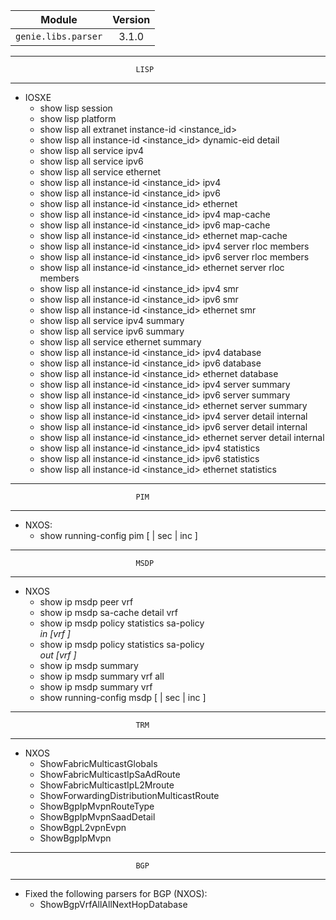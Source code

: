 
| Module                  | Version       |
| ------------------------|:-------------:|
| ``genie.libs.parser``   | 3.1.0         |

--------------------------------------------------------------------------------
                                LISP
--------------------------------------------------------------------------------

* IOSXE
    * show lisp session
    * show lisp platform
    * show lisp all extranet <extranet> instance-id <instance_id>
    * show lisp all instance-id <instance_id> dynamic-eid detail
    * show lisp all service ipv4
    * show lisp all service ipv6
    * show lisp all service ethernet
    * show lisp all instance-id <instance_id> ipv4
    * show lisp all instance-id <instance_id> ipv6
    * show lisp all instance-id <instance_id> ethernet
    * show lisp all instance-id <instance_id> ipv4 map-cache
    * show lisp all instance-id <instance_id> ipv6 map-cache
    * show lisp all instance-id <instance_id> ethernet map-cache
    * show lisp all instance-id <instance_id> ipv4 server rloc members
    * show lisp all instance-id <instance_id> ipv6 server rloc members
    * show lisp all instance-id <instance_id> ethernet server rloc members
    * show lisp all instance-id <instance_id> ipv4 smr
    * show lisp all instance-id <instance_id> ipv6 smr
    * show lisp all instance-id <instance_id> ethernet smr
    * show lisp all service ipv4 summary
    * show lisp all service ipv6 summary
    * show lisp all service ethernet summary
    * show lisp all instance-id <instance_id> ipv4 database
    * show lisp all instance-id <instance_id> ipv6 database
    * show lisp all instance-id <instance_id> ethernet database
    * show lisp all instance-id <instance_id> ipv4 server summary
    * show lisp all instance-id <instance_id> ipv6 server summary
    * show lisp all instance-id <instance_id> ethernet server summary
    * show lisp all instance-id <instance_id> ipv4 server detail internal
    * show lisp all instance-id <instance_id> ipv6 server detail internal
    * show lisp all instance-id <instance_id> ethernet server detail internal
    * show lisp all instance-id <instance_id> ipv4 statistics
    * show lisp all instance-id <instance_id> ipv6 statistics
    * show lisp all instance-id <instance_id> ethernet statistics

--------------------------------------------------------------------------------
                                PIM
--------------------------------------------------------------------------------

* NXOS:
    * show running-config pim [ | sec <vrf> | inc <pip string> ]

--------------------------------------------------------------------------------
                                MSDP
--------------------------------------------------------------------------------

* NXOS
    * show ip msdp peer vrf <vrf>
    * show ip msdp sa-cache detail vrf <vrf>
    * show ip msdp policy statistics sa-policy <address> in [vrf <vrf>]
    * show ip msdp policy statistics sa-policy <address> out [vrf <vrf>]
    * show ip msdp summary
    * show ip msdp summary vrf all
    * show ip msdp summary vrf <vrf>
    * show running-config msdp [ | sec <vrf> | inc <pip string> ]

--------------------------------------------------------------------------------
                                TRM
--------------------------------------------------------------------------------

* NXOS
    * ShowFabricMulticastGlobals
    * ShowFabricMulticastIpSaAdRoute
    * ShowFabricMulticastIpL2Mroute
    * ShowForwardingDistributionMulticastRoute
    * ShowBgpIpMvpnRouteType
    * ShowBgpIpMvpnSaadDetail
    * ShowBgpL2vpnEvpn
    * ShowBgpIpMvpn

--------------------------------------------------------------------------------
                                BGP
--------------------------------------------------------------------------------

* Fixed the following parsers for BGP (NXOS):
    - ShowBgpVrfAllAllNextHopDatabase